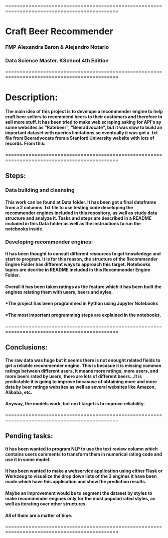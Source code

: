 =============================================================================================
# Craft Beer Recommender

### FMP Alexandra Baron & Alejandro Notario

### Data Science Master. KSchool 4th Edition
=============================================================================================

# Description:

#### The main idea of this project is to develope a recommender engine to help craft beer sellers to recommend beers to their customers and therefore to sell more stuff. It has been tried to make web scraping asking for API's ay some websites as "Ratebeer", "Beeradvocate", but it was slow to build an important dataset with queries limitations so eventually it was got a .txt file from Beeradvocate from a Stanford University website with lots of records. From this:

=============================================================================================

## Steps:

### Data building and cleansing

#### This work can be found at Data folder. It has been got a final dataframe from a 2 columns .txt file to use testing code deceloping the recommender engines included in this repository, as well as study data structure and analyze it. Tasks and steps are described in a README included in this Data folder as well as the instructions to run the notebooks inside.  

### Developing recommender engines:

#### It has been thought to consult different resources to get knowledege and start to program. It is for this reason, the structure of the Recommender Engine Folder has different ways to approach this target. Notebooks topics are decribe in README included in this Recommender Engine Folder.
#### Overall it has been taken ratings as the feature which it has been built the engines relating them with users, beers and syles.
#### *The project has been programmed in Python using Jupyter Notebooks
#### *The most important programming steps are explained in the notebooks.

=============================================================================================

## Conclusions:

#### The raw data was huge but it seems there is not enought related fields to get a reliable recommender engine. This is becasue it is missing common ratings between different users, it means more ratings, more users, and more beers rated by users, there are lots of different beers...It is predictable it is going to improve becasuse of obtaining more and more data by beer ratings websites as well as several websites like Amazon, Alibaba, etc.
#### Anyway, the models work, but next target is to improve reliability.

=============================================================================================

## Pending tasks:

#### It has been wanted to program NLP to use the text review column which contains users comments to transform them in numerical rating code and use it in some model.

#### It has been wanted to make a webservice application using either Flask or Werkzeug to visualize the drop down lists of the 3 engines it have been made which have this application and show the prediction results.

#### Maybe an improvement would be to segment the dataset by styles to make recommender engines only for the most popular/rated styles, as well as iterating over other structures.

#### All of them are a matter of time.

=============================================================================================



